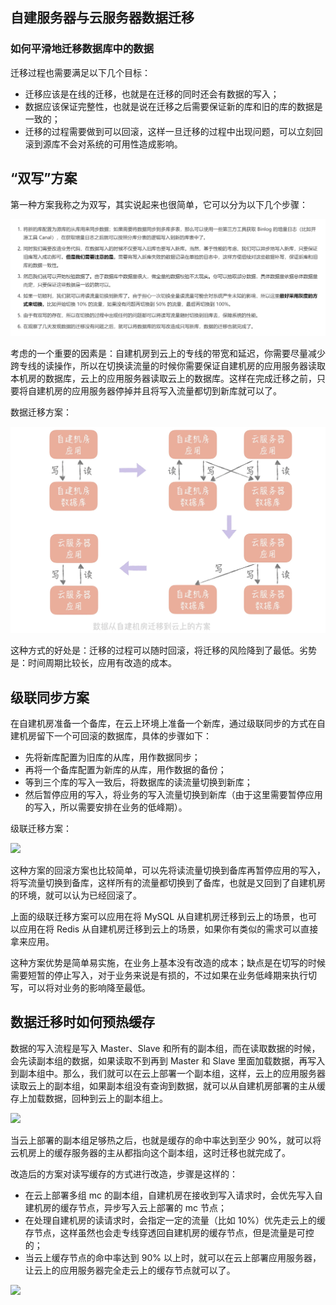 ## 自建服务器与云服务器数据迁移
### 如何平滑地迁移数据库中的数据
迁移过程也需要满足以下几个目标：
* 迁移应该是在线的迁移，也就是在迁移的同时还会有数据的写入；
* 数据应该保证完整性，也就是说在迁移之后需要保证新的库和旧的库的数据是一致的；
* 迁移的过程需要做到可以回滚，这样一旦迁移的过程中出现问题，可以立刻回滚到源库不会对系统的可用性造成影响。

## “双写”方案
第一种方案我称之为双写，其实说起来也很简单，它可以分为以下几个步骤：

![](./images/双写过程.png)

考虑的一个重要的因素是：自建机房到云上的专线的带宽和延迟，你需要尽量减少跨专线的读操作，所以在切换读流量的时候你需要保证自建机房的应用服务器读取本机房的数据库，云上的应用服务器读取云上的数据库。这样在完成迁移之前，只要将自建机房的应用服务器停掉并且将写入流量都切到新库就可以了。

数据迁移方案：

![](./images/自建云数据迁移方案.webp)

这种方式的好处是：迁移的过程可以随时回滚，将迁移的风险降到了最低。劣势是：时间周期比较长，应用有改造的成本。

## 级联同步方案
在自建机房准备一个备库，在云上环境上准备一个新库，通过级联同步的方式在自建机房留下一个可回滚的数据库，具体的步骤如下：
* 先将新库配置为旧库的从库，用作数据同步；
* 再将一个备库配置为新库的从库，用作数据的备份；
* 等到三个库的写入一致后，将数据库的读流量切换到新库；
* 然后暂停应用的写入，将业务的写入流量切换到新库（由于这里需要暂停应用的写入，所以需要安排在业务的低峰期）。

级联迁移方案：

![](./images/级联迁移方案.webp)

这种方案的回滚方案也比较简单，可以先将读流量切换到备库再暂停应用的写入，将写流量切换到备库，这样所有的流量都切换到了备库，也就是又回到了自建机房的环境，就可以认为已经回滚了。

上面的级联迁移方案可以应用在将 MySQL 从自建机房迁移到云上的场景，也可以应用在将 Redis 从自建机房迁移到云上的场景，如果你有类似的需求可以直接拿来应用。

这种方案优势是简单易实施，在业务上基本没有改造的成本；缺点是在切写的时候需要短暂的停止写入，对于业务来说是有损的，不过如果在业务低峰期来执行切写，可以将对业务的影响降至最低。

## 数据迁移时如何预热缓存
数据的写入流程是写入 Master、Slave 和所有的副本组，而在读取数据的时候，会先读副本组的数据，如果读取不到再到 Master 和 Slave 里面加载数据，再写入到副本组中。那么，我们就可以在云上部署一个副本组，这样，云上的应用服务器读取云上的副本组，如果副本组没有查询到数据，就可以从自建机房部署的主从缓存上加载数据，回种到云上的副本组上。

![](./images/副本组迁移.webp)

当云上部署的副本组足够热之后，也就是缓存的命中率达到至少 90%，就可以将云机房上的缓存服务器的主从都指向这个副本组，这时迁移也就完成了。

改造后的方案对读写缓存的方式进行改造，步骤是这样的：
* 在云上部署多组 mc 的副本组，自建机房在接收到写入请求时，会优先写入自建机房的缓存节点，异步写入云上部署的 mc 节点；
* 在处理自建机房的读请求时，会指定一定的流量（比如 10%）优先走云上的缓存节点，这样虽然也会走专线穿透回自建机房的缓存节点，但是流量是可控的；
* 当云上缓存节点的命中率达到 90% 以上时，就可以在云上部署应用服务器，让云上的应用服务器完全走云上的缓存节点就可以了。

![](./images/改造副本示意图.webp)




